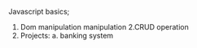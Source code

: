 Javascript basics;
1. Dom manipulation
manipulation
2.CRUD operation
3. Projects:
   a. banking system